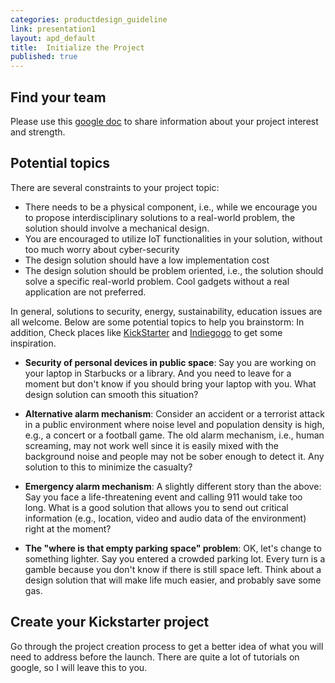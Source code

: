 ```yaml
---
categories: productdesign_guideline
link: presentation1
layout: apd_default
title:  Initialize the Project
published: true
---
```


## Find your team
Please use this [google doc][googledoc] to share information about your project interest and strength.

## Potential topics
There are several constraints to your project topic:

* There needs to be a physical component, i.e., while we encourage you to propose interdisciplinary
solutions to a real-world problem, the solution should involve a mechanical design.
* You are encouraged to utilize IoT functionalities in your solution, without too much worry about 
cyber-security
* The design solution should have a low implementation cost
* The design solution should be problem oriented, i.e., the solution should solve a specific real-world problem.
Cool gadgets without a real application are not preferred.  

In general, solutions to security, energy, sustainability, education issues are all welcome.
Below are some potential topics to help you brainstorm:
In addition, Check places like [KickStarter][ks] and [Indiegogo][ig] to get some inspiration. 

* **Security of personal devices in public space**: Say you are working on your laptop in Starbucks or 
 a library. And you need to leave for a moment but don't know if you should bring your 
 laptop with you. What design solution can smooth this situation?
 
* **Alternative alarm mechanism**: Consider an accident or a terrorist attack in a public environment 
where noise level and population density is high, e.g., a concert or a football game. The old alarm 
mechanism, i.e., human screaming, may not work well since it is easily mixed with the background noise
and people may not be sober enough to detect it. Any solution to this to minimize the casualty?

* **Emergency alarm mechanism**: A slightly different story than the above: Say you face a life-threatening event and 
calling 911 would take too long. What is a good solution that allows you to send out critical information 
(e.g., location, video and audio data of the environment) right at the moment?

* **The "where is that empty parking space" problem**: OK, let's change to something lighter. Say you
entered a crowded parking lot. Every turn is a gamble because you don't know if there is still space
left. Think about a design solution that will make life much easier, and probably save some gas.

## Create your Kickstarter project
Go through the project creation process to get a better idea of what you will need to 
address before the launch. There are quite a lot of tutorials on google, so I will leave this to you.

[googledoc]: https://docs.google.com/spreadsheets/d/1sCL38r9I73seXU7IXAj6VPdroeFTddfsGBVgFXyvBMA/edit#gid=0
[ks]: https://www.kickstarter.com
[ig]: https://www.indiegogo.com